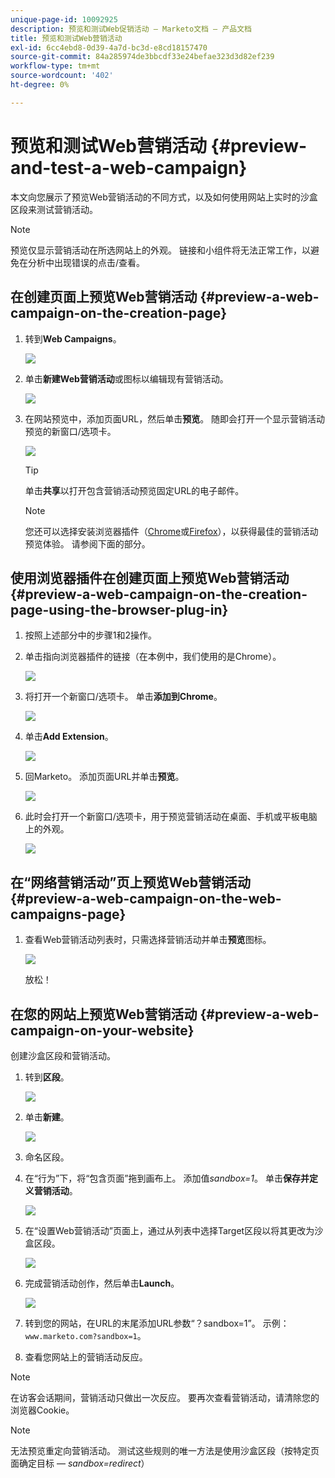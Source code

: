 ```yaml
---
unique-page-id: 10092925
description: 预览和测试Web促销活动 — Marketo文档 — 产品文档
title: 预览和测试Web营销活动
exl-id: 6cc4ebd8-0d39-4a7d-bc3d-e8cd18157470
source-git-commit: 84a285974de3bbcdf33e24befae323d3d82ef239
workflow-type: tm+mt
source-wordcount: '402'
ht-degree: 0%

---
```


# 预览和测试Web营销活动 {#preview-and-test-a-web-campaign}

本文向您展示了预览Web营销活动的不同方式，以及如何使用网站上实时的沙盒区段来测试营销活动。

>[!NOTE]
>
>预览仅显示营销活动在所选网站上的外观。 链接和小组件将无法正常工作，以避免在分析中出现错误的点击/查看。

## 在创建页面上预览Web营销活动 {#preview-a-web-campaign-on-the-creation-page}

1. 转到&#x200B;**Web Campaigns**。

   ![](assets/image2016-8-18-15-3a59-3a35.png)

1. 单击&#x200B;**新建Web营销活动**&#x200B;或图标以编辑现有营销活动。

   ![](assets/create-new-or-edit-web-campaign.png)

1. 在网站预览中，添加页面URL，然后单击&#x200B;**预览**。 随即会打开一个显示营销活动预览的新窗口/选项卡。

   ![](assets/three-1.png)

   >[!TIP]
   >
   >单击&#x200B;**共享**&#x200B;以打开包含营销活动预览固定URL的电子邮件。

   >[!NOTE]
   >
   >您还可以选择安装浏览器插件（[Chrome](https://chrome.google.com/webstore/detail/marketo-web-personalizati/ldiddonjplchallbngbccbfdfeldohkj)或[Firefox](https://rtp-static.marketo.com/rtp/libs/mwp-0.0.0.8.xpi)），以获得最佳的营销活动预览体验。 请参阅下面的部分。

## 使用浏览器插件在创建页面上预览Web营销活动 {#preview-a-web-campaign-on-the-creation-page-using-the-browser-plug-in}

1. 按照上述部分中的步骤1和2操作。

1. 单击指向浏览器插件的链接（在本例中，我们使用的是Chrome）。

   ![](assets/4-1.png)

1. 将打开一个新窗口/选项卡。 单击&#x200B;**添加到Chrome**。

   ![](assets/five.png)

1. 单击&#x200B;**Add Extension**。

   ![](assets/six.png)

1. 回Marketo。 添加页面URL并单击&#x200B;**预览**。

   ![](assets/seven.png)

1. 此时会打开一个新窗口/选项卡，用于预览营销活动在桌面、手机或平板电脑上的外观。

   ![](assets/campaign-preview.png)

## 在“网络营销活动”页上预览Web营销活动 {#preview-a-web-campaign-on-the-web-campaigns-page}

1. 查看Web营销活动列表时，只需选择营销活动并单击&#x200B;**预览**&#x200B;图标。

   ![](assets/web-campaigns-1-preview-hand.png)

   放松！

## 在您的网站上预览Web营销活动 {#preview-a-web-campaign-on-your-website}

创建沙盒区段和营销活动。

1. 转到&#x200B;**区段**。

   ![](assets/new-dropdown-segments-hand.jpg)

1. 单击&#x200B;**新建**。

   ![](assets/image2015-9-10-10-3a42-3a39.png)

1. 命名区段。

1. 在“行为”下，将“包含页面”拖到画布上。 添加值*sandbox=1*。 单击&#x200B;**保存并定义营销活动**。

   ![](assets/segment.png)

1. 在“设置Web营销活动”页面上，通过从列表中选择Target区段以将其更改为沙盒区段。

   ![](assets/set-web-campaign-target-segment.jpg)

1. 完成营销活动创作，然后单击&#x200B;**Launch**。

   ![](assets/click-launch.jpg)

1. 转到您的网站，在URL的末尾添加URL参数“？sandbox=1”。 示例：`www.marketo.com?sandbox=1`。

1. 查看您网站上的营销活动反应。

>[!NOTE]
>
>在访客会话期间，营销活动只做出一次反应。 要再次查看营销活动，请清除您的浏览器Cookie。

>[!NOTE]
>
>无法预览重定向营销活动。 测试这些规则的唯一方法是使用沙盒区段（按特定页面确定目标 — *sandbox=redirect*）
